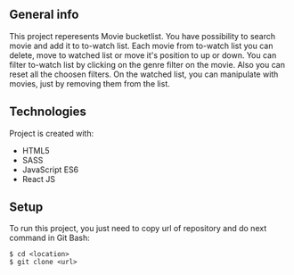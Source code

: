 ## General info
This project reperesents Movie bucketlist. 
You have possibility to search movie and add it to to-watch list. Each movie from to-watch list you can delete, move to watched list or move it's position to up or down.
You can filter to-watch list by clicking on the genre filter on the movie. Also you can reset all the choosen filters. On the watched list, you can manipulate with movies, just by removing them from the list.
	
## Technologies
Project is created with:
* HTML5
* SASS
* JavaScript ES6
* React JS
	
## Setup
To run this project, you just need to copy url of repository and do next command in Git Bash:

```
$ cd <location>
$ git clone <url>
```
